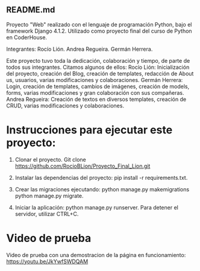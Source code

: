 ## README.md
Proyecto "Web" realizado con el lenguaje de programación Python,
bajo el framework Django 4.1.2. 
Utilizado como proyecto final del curso de Python en CoderHouse.

Integrantes:
Rocío Lión.
Andrea Regueira.
Germán Herrera.

Este proyecto tuvo toda la dedicación, colaboración y 
tiempo, de parte de todos sus integrantes.
Citamos algunos de ellos:
Rocío Lión: 
Inicialización del proyecto, creación del Blog,
creación de templates, redacción de About us,
usuarios, varias modificaciones y colaboraciones.
Germán Herrera:
Login, creación de templates, cambios de imágenes,
creación de models, forms, varias modificaciones y
gran colaboración con sus compañeras.
Andrea Regueira:
Creación de textos en diversos templates, creación de CRUD, 
varias modificaciones y colaboraciones.

# Instrucciones para ejecutar este proyecto:

1. Clonar el proyecto.
   Git clone https://github.com/RocioBLion/Proyecto_Final_Lion.git
   
2. Instalar las dependencias del proyecto:
   pip install -r requirements.txt.
   
3. Crear las migraciones ejecutando:
   python manage.py makemigrations
   python manage.py migrate.
   
4. Iniciar la aplicación: 
   python manage.py runserver.
   Para detener el servidor, utilizar CTRL+C.

# Video de prueba 
 
 Video de prueba con una demostracion de la página en funcionamiento: https://youtu.be/JkYwfSWDQAM
